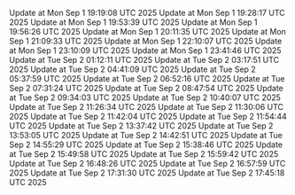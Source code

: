 Update at Mon Sep  1 19:19:08 UTC 2025
Update at Mon Sep  1 19:28:17 UTC 2025
Update at Mon Sep  1 19:53:39 UTC 2025
Update at Mon Sep  1 19:56:26 UTC 2025
Update at Mon Sep  1 20:11:35 UTC 2025
Update at Mon Sep  1 21:09:33 UTC 2025
Update at Mon Sep  1 22:10:07 UTC 2025
Update at Mon Sep  1 23:10:09 UTC 2025
Update at Mon Sep  1 23:41:46 UTC 2025
Update at Tue Sep  2 01:12:11 UTC 2025
Update at Tue Sep  2 03:17:51 UTC 2025
Update at Tue Sep  2 04:41:09 UTC 2025
Update at Tue Sep  2 05:37:59 UTC 2025
Update at Tue Sep  2 06:52:16 UTC 2025
Update at Tue Sep  2 07:31:24 UTC 2025
Update at Tue Sep  2 08:47:54 UTC 2025
Update at Tue Sep  2 09:34:03 UTC 2025
Update at Tue Sep  2 10:40:07 UTC 2025
Update at Tue Sep  2 11:26:34 UTC 2025
Update at Tue Sep  2 11:30:06 UTC 2025
Update at Tue Sep  2 11:42:04 UTC 2025
Update at Tue Sep  2 11:54:44 UTC 2025
Update at Tue Sep  2 13:37:42 UTC 2025
Update at Tue Sep  2 13:53:05 UTC 2025
Update at Tue Sep  2 14:42:51 UTC 2025
Update at Tue Sep  2 14:55:29 UTC 2025
Update at Tue Sep  2 15:38:46 UTC 2025
Update at Tue Sep  2 15:49:58 UTC 2025
Update at Tue Sep  2 15:59:42 UTC 2025
Update at Tue Sep  2 16:48:26 UTC 2025
Update at Tue Sep  2 16:57:59 UTC 2025
Update at Tue Sep  2 17:31:30 UTC 2025
Update at Tue Sep  2 17:45:18 UTC 2025
